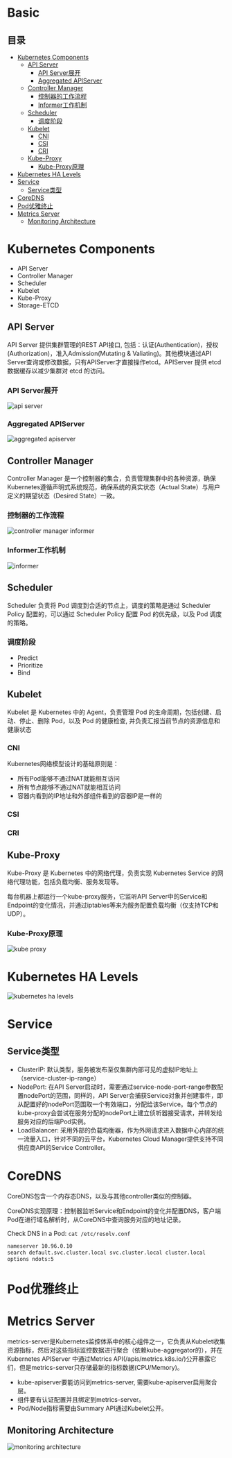 <h1>Basic</h1>

<h2>目录</h2>

- [Kubernetes Components](#kubernetes-components)
  - [API Server](#api-server)
    - [API Server展开](#api-server展开)
    - [Aggregated APIServer](#aggregated-apiserver)
  - [Controller Manager](#controller-manager)
    - [控制器的工作流程](#控制器的工作流程)
    - [Informer工作机制](#informer工作机制)
  - [Scheduler](#scheduler)
    - [调度阶段](#调度阶段)
  - [Kubelet](#kubelet)
    - [CNI](#cni)
    - [CSI](#csi)
    - [CRI](#cri)
  - [Kube-Proxy](#kube-proxy)
    - [Kube-Proxy原理](#kube-proxy原理)
- [Kubernetes HA Levels](#kubernetes-ha-levels)
- [Service](#service)
  - [Service类型](#service类型)
- [CoreDNS](#coredns)
- [Pod优雅终止](#pod优雅终止)
- [Metrics Server](#metrics-server)
  - [Monitoring Architecture](#monitoring-architecture)

# Kubernetes Components

- API Server
- Controller Manager
- Scheduler
- Kubelet
- Kube-Proxy
- Storage-ETCD

## API Server

API Server 提供集群管理的REST API接口, 包括：认证(Authentication)，授权(Authorization)，准入Admission(Mutating & Valiating)。其他模块通过API Server查询或修改数据，只有APIServer才直接操作etcd。APIServer 提供 etcd 数据缓存以减少集群对 etcd 的访问。

### API Server展开

![api server](resources/APIServer.png)

### Aggregated APIServer

![aggregated apiserver](resources/aggregated-apiserver.png)

## Controller Manager

Controller Manager 是一个控制器的集合，负责管理集群中的各种资源，确保Kubernetes遵循声明式系统规范，确保系统的真实状态（Actual State）与用户定义的期望状态（Desired State）一致。

### 控制器的工作流程

![controller manager informer](resources/controller_manager_informer.png)

### Informer工作机制

![informer](resources/informer_mechanism.png)

## Scheduler

Scheduler 负责将 Pod 调度到合适的节点上，调度的策略是通过 Scheduler Policy 配置的，可以通过 Scheduler Policy 配置 Pod 的优先级，以及 Pod 调度的策略。

### 调度阶段

- Predict
- Prioritize
- Bind

## Kubelet

Kubelet 是 Kubernetes 中的 Agent，负责管理 Pod 的生命周期，包括创建、启动、停止、删除 Pod，以及 Pod 的健康检查, 并负责汇报当前节点的资源信息和健康状态

### CNI

Kubernetes网络模型设计的基础原则是：

- 所有Pod能够不通过NAT就能相互访问
- 所有节点能够不通过NAT就能相互访问
- 容器内看到的IP地址和外部组件看到的容器IP是一样的

### CSI

### CRI

## Kube-Proxy

Kube-Proxy 是 Kubernetes 中的网络代理，负责实现 Kubernetes Service 的网络代理功能，包括负载均衡、服务发现等。

每台机器上都运行一个kube-proxy服务，它监听API Server中的Service和Endpoint的变化情况，并通过iptables等来为服务配置负载均衡（仅支持TCP和UDP）。

### Kube-Proxy原理

![kube proxy](resources/kube-proxy.png)

# Kubernetes HA Levels

![kubernetes ha levels](resources/kubernetes_ha_levels.png)

# Service

## Service类型

- ClusterIP: 默认类型，服务被发布至仅集群内部可见的虚拟IP地址上（service-cluster-ip-range）
- NodePort: 在API Server启动时，需要通过service-node-port-range参数配置nodePort的范围，同样的，API Server会捕获Service对象并创建事件，即从配置好的nodePort范围取一个有效端口，分配给该Service。每个节点的kube-proxy会尝试在服务分配的nodePort上建立侦听器接受请求，并转发给服务对应的后端Pod实例。
- LoadBalancer: 采用外部的负载均衡器，作为外网请求进入数据中心内部的统一流量入口，针对不同的云平台，Kubernetes Cloud Manager提供支持不同供应商API的Service Controller。

# CoreDNS

CoreDNS包含一个内存态DNS，以及与其他controller类似的控制器。

CoreDNS实现原理：控制器监听Service和Endpoint的变化并配置DNS，客户端Pod在进行域名解析时，从CoreDNS中查询服务对应的地址记录。

Check DNS in a Pod: `cat /etc/resolv.conf`

```bash
nameserver 10.96.0.10
search default.svc.cluster.local svc.cluster.local cluster.local
options ndots:5
```

# Pod优雅终止

# Metrics Server

metrics-server是Kubernetes监控体系中的核心组件之一，它负责从Kubelet收集资源指标，然后对这些指标监控数据进行聚合（依赖kube-aggregator的），并在Kubernetes APIServer 中通过Metrics API(/apis/metrics.k8s.io/)公开暴露它们，但是metrics-server只存储最新的指标数据(CPU/Memory)。

- kube-apiserver要能访问到metrics-server, 需要kube-apiserver启用聚合层。
- 组件要有认证配置并且绑定到metrics-server。
- Pod/Node指标需要由Summary API通过Kubelet公开。

## Monitoring Architecture

![monitoring architecture](resources/monitoring-architecture.png)
